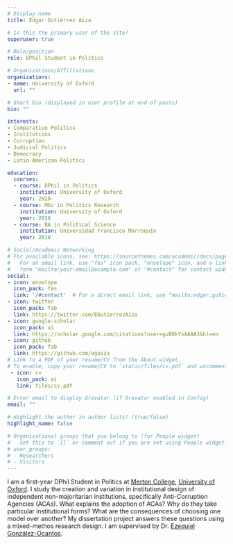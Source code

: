 ```yaml
---
# Display name
title: Edgar Gutiérrez Aiza

# Is this the primary user of the site?
superuser: true

# Role/position
role: DPhil Student in Politics

# Organizations/Affiliations
organizations:
- name: University of Oxford
  url: ""

# Short bio (displayed in user profile at end of posts)
bio: ""

interests:
- Comparative Politics
- Institutions
- Corruption
- Judicial Politics
- Democracy
- Latin American Politics

education:
  courses:
  - course: DPhil in Politics
    institution: University of Oxford
    year: 2020-
  - course: MSc in Politics Research
    institution: University of Oxford
    year: 2020
  - course: BA in Political Science
    institution: Universidad Francisco Marroquín
    year: 2018

# Social/Academic Networking
# For available icons, see: https://sourcethemes.com/academic/docs/page-builder/#icons
#   For an email link, use "fas" icon pack, "envelope" icon, and a link in the
#   form "mailto:your-email@example.com" or "#contact" for contact widget.
social:
- icon: envelope
  icon_pack: fas
  link: '/#contact'  # For a direct email link, use "mailto:edgar.gutierrez@politics.ox.ac.uk".
- icon: twitter
  icon_pack: fab
  link: https://twitter.com/EGutierrezAiza
- icon: google-scholar
  icon_pack: ai
  link: https://scholar.google.com/citations?user=gvB8kYsAAAAJ&hl=en
- icon: github
  icon_pack: fab
  link: https://github.com/egaiza
# Link to a PDF of your resume/CV from the About widget.
# To enable, copy your resume/CV to `static/files/cv.pdf` and uncomment the lines below.
 - icon: cv
   icon_pack: ai
   link: files/cv.pdf

# Enter email to display Gravatar (if Gravatar enabled in Config)
email: ""

# Highlight the author in author lists? (true/false)
highlight_name: false

# Organizational groups that you belong to (for People widget)
#   Set this to `[]` or comment out if you are not using People widget.
# user_groups:
# - Researchers
# - Visitors
---
```


I am a first-year DPhil Student in Politics at [Merton College](https://merton.ox.ac.uk), [University of Oxford](https://ox.ac.uk). I study the creation and variation in institutional design of independent non-majoritarian institutions, specifically Anti-Corruption Agencies (ACAs). What explains the adoption of ACAs? Why do they take particular institutional forms? What are the consequences of choosing one model over another? My dissertation project answers these questions using a mixed-methos research design. I am supervised by Dr. [Ezequiel González-Ocantos](https://www.politics.ox.ac.uk/academic-staff/ezequiel-gonzalez-ocantos.html).
